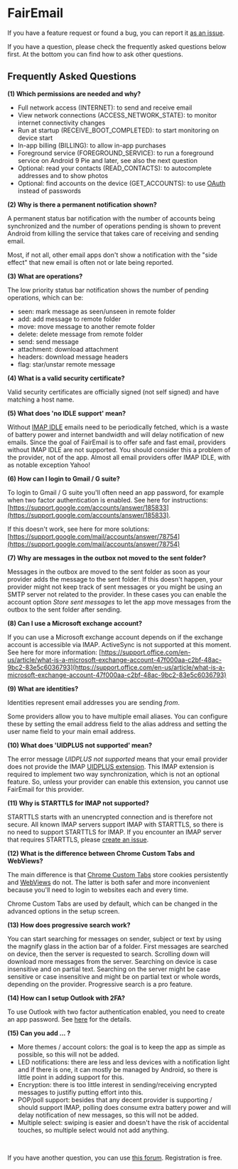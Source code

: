 # FairEmail

If you have a feature request or found a bug, you can report it [as an issue](https://github.com/M66B/open-source-email/issues).

If you have a question, please check the frequently asked questions below first. At the bottom you can find how to ask other questions.

## Frequently Asked Questions

<a name="FAQ1"></a>
**(1) Which permissions are needed and why?**

* Full network access (INTERNET): to send and receive email
* View network connections (ACCESS_NETWORK_STATE): to monitor internet connectivity changes
* Run at startup (RECEIVE_BOOT_COMPLETED): to start monitoring on device start
* In-app billing (BILLING): to allow in-app purchases
* Foreground service (FOREGROUND_SERVICE): to run a foreground service on Android 9 Pie and later, see also the next question
* Optional: read your contacts (READ_CONTACTS): to autocomplete addresses and to show photos
* Optional: find accounts on the device (GET_ACCOUNTS): to use [OAuth](https://en.wikipedia.org/wiki/OAuth) instead of passwords

<a name="FAQ2"></a>
**(2) Why is there a permanent notification shown?**

A permanent status bar notification with the number of accounts being synchronized and the number of operations pending is shown
to prevent Android from killing the service that takes care of receiving and sending email.

Most, if not all, other email apps don't show a notification with the "side effect" that new email is often not or late being reported.

<a name="FAQ3"></a>
**(3) What are operations?**

The low priority status bar notification shows the number of pending operations, which can be:

* seen: mark message as seen/unseen in remote folder
* add: add message to remote folder
* move: move message to another remote folder
* delete: delete message from remote folder
* send: send message
* attachment: download attachment
* headers: download message headers
* flag: star/unstar remote message

<a name="FAQ4"></a>
**(4) What is a valid security certificate?**

Valid security certificates are officially signed (not self signed) and have matching a host name.

<a name="FAQ5"></a>
**(5) What does 'no IDLE support' mean?**

Without [IMAP IDLE](https://en.wikipedia.org/wiki/IMAP_IDLE) emails need to be periodically fetched,
which is a waste of battery power and internet bandwidth and will delay notification of new emails.
Since the goal of FairEmail is to offer safe and fast email, providers without IMAP IDLE are not supported.
You should consider this a problem of the provider, not of the app.
Almost all email providers offer IMAP IDLE, with as notable exception Yahoo!

<a name="FAQ6"></a>
**(6) How can I login to Gmail / G suite?**

To login to Gmail / G suite you'll often need an app password, for example when two factor authentication is enabled.
See here for instructions: [https://support.google.com/accounts/answer/185833](https://support.google.com/accounts/answer/185833).

If this doesn't work, see here for more solutions: [https://support.google.com/mail/accounts/answer/78754](https://support.google.com/mail/accounts/answer/78754)

<a name="FAQ7"></a>
**(7) Why are messages in the outbox not moved to the sent folder?**

Messages in the outbox are moved to the sent folder as soon as your provider adds the message to the sent folder.
If this doesn't happen, your provider might not keep track of sent messages or you might be using an SMTP server not related to the provider.
In these cases you can enable the account option *Store sent messages* to let the app move messages from the outbox to the sent folder after sending.

<a name="FAQ8"></a>
**(8) Can I use a Microsoft exchange account?**

If you can use a Microsoft exchange account depends on if the exchange account is accessible via IMAP.
ActiveSync is not supported at this moment.
See here for more information: [https://support.office.com/en-us/article/what-is-a-microsoft-exchange-account-47f000aa-c2bf-48ac-9bc2-83e5c6036793](https://support.office.com/en-us/article/what-is-a-microsoft-exchange-account-47f000aa-c2bf-48ac-9bc2-83e5c6036793)

<a name="FAQ9"></a>
**(9) What are identities?**

Identities represent email addresses you are sending *from*.

Some providers allow you to have multiple email aliases.
You can configure these by setting the email address field to the alias address and setting the user name field to your main email address.

<a name="FAQ10"></a>
**(10) What does 'UIDPLUS not supported' mean?**

The error message *UIDPLUS not supported* means that your email provider does not provide the IMAP [UIDPLUS extension](https://tools.ietf.org/html/rfc4315).
This IMAP extension is required to implement two way synchronization, which is not an optional feature.
So, unless your provider can enable this extension, you cannot use FairEmail for this provider.

<a name="FAQ11"></a>
**(11) Why is STARTTLS for IMAP not supported?**

STARTTLS starts with an unencrypted connection and is therefore not secure.
All known IMAP servers support IMAP with STARTTLS, so there is no need to support STARTTLS for IMAP.
If you encounter an IMAP server that requires STARTTLS, please [create an issue](https://github.com/M66B/open-source-email/issues/new).

<a name="FAQ12"></a>
**(12) What is the difference between Chrome Custom Tabs and WebViews?**

The main difference is that [Chrome Custom Tabs](https://developer.chrome.com/multidevice/android/customtabs) store cookies persistently
and [WebViews](https://developer.android.com/reference/android/webkit/WebView) do not.
The latter is both safer and more inconvenient because you'll need to login to websites each and every time.

Chrome Custom Tabs are used by default, which can be changed in the advanced options in the setup screen.

<a name="FAQ13"></a>
**(13) How does progressive search work?**

You can start searching for messages on sender, subject or text by using the magnify glass in the action bar of a folder.
First messages are searched on device, then the server is requested to search.
Scrolling down will download more messages from the server.
Searching on device is case insensitive and on partial text.
Searching on the server might be case sensitive or case insensitive and might be on partial text or whole words, depending on the provider.
Progressive search is a pro feature.

<a name="FAQ14"></a>
**(14) How can I setup Outlook with 2FA?**

To use Outlook with two factor authentication enabled, you need to create an app password.
See [here](https://support.microsoft.com/en-us/help/12409/microsoft-account-app-passwords-two-step-verification) for the details.

<a name="FAQ15"></a>
**(15) Can you add ... ?**

* More themes / account colors: the goal is to keep the app as simple as possible, so this will not be added.
* LED notifications: there are less and less devices with a notification light and if there is one, it can mostly be managed by Android, so there is little point in adding support for this.
* Encryption: there is too little interest in sending/receiving encrypted messages to justifiy putting effort into this.
* POP/poll support: besides that any decent provider is supporting / should support IMAP, polling does consume extra battery power and will delay notification of new messages, so this will not be added.
* Multiple select: swiping is easier and doesn't have the risk of accidental touches, so multiple select would not add anything.

<br>

If you have another question, you can use [this forum](https://forum.xda-developers.com/android/apps-games/source-email-t3824168).
Registration is free.
